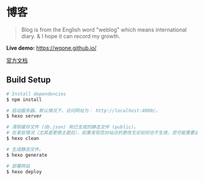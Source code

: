 # 博客

> Blog is from the English word "weblog" which means international diary.  & I hope it can record my growth.

**Live demo:** https://wqone.github.io/

[官方文档](https://hexo.io/zh-cn/docs/commands)

## Build Setup

```bash
# Install dependencies
$ npm install

# 启动服务器。默认情况下，访问网址为： http://localhost:4000/。
$ hexo server

# 清除缓存文件 (db.json) 和已生成的静态文件 (public)。
# 在某些情况（尤其是更换主题后），如果发现您对站点的更改无论如何也不生效，您可能需要运行该命令。
$ hexo clean

# 生成静态文件。
$ hexo generate

# 部署网站
$ hexo deploy

```
